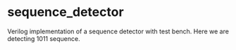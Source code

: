 # sequence_detector
Verilog implementation of a sequence detector with test bench.
Here we are detecting 1011 sequence.
